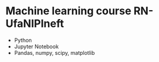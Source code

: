 # Machine learning course RN-UfaNIPIneft

- Python
- Jupyter Notebook
- Pandas, numpy, scipy, matplotlib
